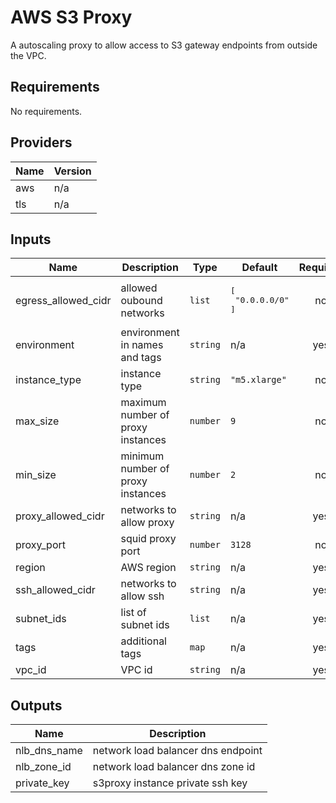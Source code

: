 # AWS S3 Proxy

A autoscaling proxy to allow access to S3 gateway endpoints from
outside the VPC.

<!-- markdownlint-disable -->
<!-- BEGINNING OF PRE-COMMIT-TERRAFORM DOCS HOOK -->
## Requirements

No requirements.

## Providers

| Name | Version |
|------|---------|
| aws | n/a |
| tls | n/a |

## Inputs

| Name | Description | Type | Default | Required |
|------|-------------|------|---------|:--------:|
| egress\_allowed\_cidr | allowed oubound networks | `list` | <pre>[<br>  "0.0.0.0/0"<br>]</pre> | no |
| environment | environment in names and tags | `string` | n/a | yes |
| instance\_type | instance type | `string` | `"m5.xlarge"` | no |
| max\_size | maximum number of proxy instances | `number` | `9` | no |
| min\_size | minimum number of proxy instances | `number` | `2` | no |
| proxy\_allowed\_cidr | networks to allow proxy | `string` | n/a | yes |
| proxy\_port | squid proxy port | `number` | `3128` | no |
| region | AWS region | `string` | n/a | yes |
| ssh\_allowed\_cidr | networks to allow ssh | `string` | n/a | yes |
| subnet\_ids | list of subnet ids | `list` | n/a | yes |
| tags | additional tags | `map` | n/a | yes |
| vpc\_id | VPC id | `string` | n/a | yes |

## Outputs

| Name | Description |
|------|-------------|
| nlb\_dns\_name | network load balancer dns endpoint |
| nlb\_zone\_id | network load balancer dns zone id |
| private\_key | s3proxy instance private ssh key |

<!-- END OF PRE-COMMIT-TERRAFORM DOCS HOOK -->
<!-- markdownlint-restore -->
